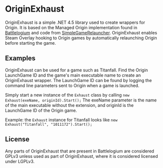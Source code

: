 OriginExhaust
=========
OriginExhaust is a simple .NET 4.5 library used to create wrappers for Origin. It is based on the Managed Origin implementation found in [Battlelogium](https://github.com/ron975/Battlelogium/commit/a691390822bb9358a1b23a5d718553fce5d81e7d) and code from [SimpleGameRelauncher](https://github.com/ron975/HawkenExhaust/blob/master/HawkenExhaust/SimpleGameReLauncher.cs). OriginExhaust enables Steam Overlay hooking to Origin games by automatically relaunching Origin before starting the game. 

Examples
---------
OriginExhaust can be used for a game such as Titanfall. Find the Origin LaunchGame ID and the game's main executable name to create an OriginExhaust wrapper. The LaunchGame ID can be found by logging the command line parameters sent to Origin when a game is launched.

Simply start a new instance of the `Exhaust` class by calling `new Exhaust(exeName, originId).Start();` The exeName parameter is the name of the main executable without the extension, and originId is the LaunchGame ID of the Origin game.

Example: the `Exhaust` instance for Titanfall looks like
`new Exhaust("Titanfall", "1011172").Start();`

License
--------
Any parts of OriginExhaust that are present in Battlelogium are considered GPLv3 unless used as part of OriginExhaust, where it is considered licensed under LGPLv3.
